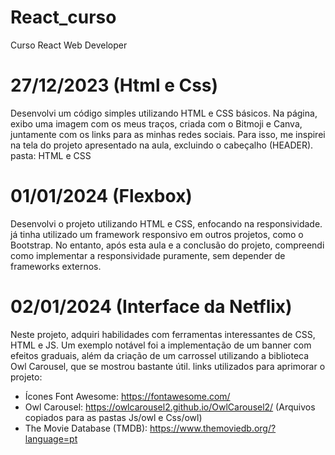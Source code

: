 # React_curso
Curso React Web Developer
# 27/12/2023 (Html e Css)
Desenvolvi um código simples utilizando HTML e CSS básicos. Na página, exibo uma imagem com os meus traços, criada com o Bitmoji e Canva, juntamente com os links para as minhas redes sociais. Para isso, me inspirei na tela do projeto apresentado na aula, excluindo o cabeçalho (HEADER).
pasta: HTML e CSS

# 01/01/2024 (Flexbox)
Desenvolvi o projeto utilizando HTML e CSS, enfocando na responsividade. já tinha utilizado um framework responsivo em outros projetos, como o Bootstrap. No entanto, após esta aula e a conclusão do projeto, compreendi como implementar a responsividade puramente, sem depender de frameworks externos.

# 02/01/2024 (Interface da Netflix)
Neste projeto, adquiri habilidades com ferramentas interessantes de CSS, HTML e JS. Um exemplo notável foi a implementação de um banner com efeitos graduais, além da criação de um carrossel utilizando a biblioteca Owl Carousel, que se mostrou bastante útil.
 links utilizados para aprimorar o projeto:
- Ícones Font Awesome: https://fontawesome.com/
- Owl Carousel: https://owlcarousel2.github.io/OwlCarousel2/ (Arquivos copiados para as pastas Js/owl e Css/owl)
- The Movie Database (TMDB): https://www.themoviedb.org/?language=pt
